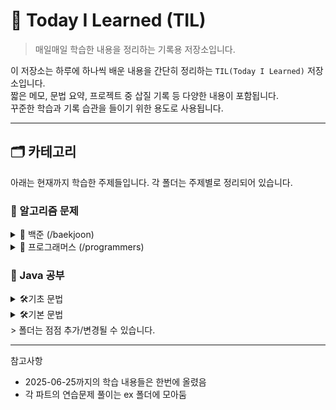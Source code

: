 # 📘 Today I Learned (TIL)

> 매일매일 학습한 내용을 정리하는 기록용 저장소입니다.

이 저장소는 하루에 하나씩 배운 내용을 간단히 정리하는 `TIL(Today I Learned)` 저장소입니다.  
짧은 메모, 문법 요약, 프로젝트 중 삽질 기록 등 다양한 내용이 포함됩니다.  
꾸준한 학습과 기록 습관을 들이기 위한 용도로 사용됩니다.

---


## 🗂️ 카테고리
아래는 현재까지 학습한 주제들입니다. 각 폴더는 주제별로 정리되어 있습니다.


### 🧩 알고리즘 문제

<details>
<summary>📂 백준 (/baekjoon)</summary>

- [🥉 Bronze](./src/baekjoon/bronze)
  - [10807번 - 개수 세기](./src/baekjoon/bronze/boj_10807.java)
  - [10871번 - X보다 작은 수](./src/baekjoon/bronze/boj_10871.java)
  - [2562번 - 최대값](./src/baekjoon/bronze/boj_2562.java)
  - [10818번 - 최대/최소](./src/baekjoon/bronze/boj_10818.java)
- 🥈 Silver
- 🥇 Gold

</details>

<details>
<summary>📂 프로그래머스 (/programmers)</summary>

- Lv.1
- Lv.2

</details>

### 📘 Java 공부

<details>
<summary>🛠️기초 문법</summary>

[바로가기](./src/java-start)
- ~2025-06-24 변수(/variable), 연산자(/operator), 조건문(/cond)
- 2025-06-25 반복문 (/loop), 스코프(/scope)
- 2025-06-26 형변환 (/casting), 스캐너(/scanner)
- 2025-06-27 배열(/array)
- 2025-07-02 배열 심화(/array)
- 2025-07-03 매서드(/method)
- 2025-07-04 매서드 심화(/method)


</details>
<details>
<summary>🛠️기본 문법</summary>

[바로가기](./src/java-basic)

- 2025-07-05 클래스
- 2025-07-07 클래스2
- 2025-07-08 기본형/참조값
- 2025-07-10 null, 객체지향
- 2025-07-11 객체지향
- 2025-07-13 생성자
- 2025-07-14 패키지, 접근제어자
- 2025-07-15 접근제어자, 자료구조
- 2025-07-17 상속


</details>
> 폴더는 점점 추가/변경될 수 있습니다.

---

참고사항
- 2025-06-25까지의 학습 내용들은 한번에 올렸음
- 각 파트의 연습문제 풀이는 ex 폴더에 모아둠
